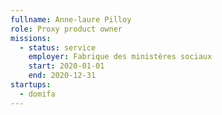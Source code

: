 ```yaml
---
fullname: Anne-laure Pilloy
role: Proxy product owner
missions:
  - status: service
    employer: Fabrique des ministères sociaux
    start: 2020-01-01
    end: 2020-12-31
startups:
  - domifa
---
```

